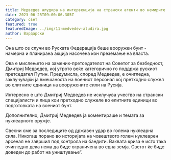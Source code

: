 ```yaml
---
title: Медведев алудира на интервенција на странски агенти во немирите во Пригожин
date: 2023-06-25T09:00:06.305Z
category: свет
featured: true
featuredImage: ../img/11-medvedev-aludira.jpg
author: Вардарски
---
```

Она што се случи во Руската Федерација беше вооружен бунт - намерна и планирана акција насочена кон преземање на власта.

Ова е мислењето на заменик-претседателот на Советот за безбедност, Дмитриј Медведев, кој утрото веќе категорично го поддржа рускиот претседател Путин. Предумисла, според Медведев, е очигледна, заклучувајќи ја вмешаноста на воениот персонал кој претходно служел во елитните единици на вооружените сили на Русија.

Интересно е што Дмитриј Медведев не исклучува учество на странски специјалисти и лица кои претходно служеле во елитните единици во подготовката на воениот бунт.

Дополнително, Дмитриј Медведев ја коментираше и темата за нуклеарното оружје.

Свесни сме за последиците од државен удар во голема нуклеарна сила. Никогаш порано во историјата на човештвото голем нуклеарен арсенал не завршил под контрола на бандити. Ваквата криза е исто така очигледно дека нема да биде ограничена во една земја. Светот ќе биде доведен до работ на уништување“.
